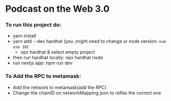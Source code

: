 # Podcast on the Web 3.0

### To run this project do:

-   yarn install
-   yarn add --dev hardhat (you ,might need to change ur node version: `nvm use 16`)
    -   npx hardhat & select empty project
-   then run hardhat locally: npx hardhat node
-   run nextjs app: npm run dev

### To Add the RPC to metamask:

-   Add the network to metamask(add the RPC)
-   Change the chainID on networkMapping.json to reflex the correct one
